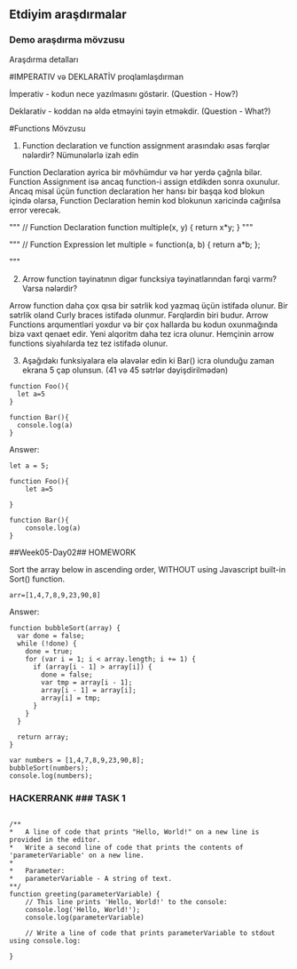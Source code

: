 ## Etdiyim araşdırmalar

### Demo araşdırma mövzusu

Araşdırma detalları

#IMPERATIV və DEKLARATİV proqlamlaşdırman

İmperativ - kodun nece yazılmasını göstərir. (Question - How?)

Deklarativ - koddan nə əldə etməyini təyin etməkdir. (Question - What?)




#Functions Mövzusu

1. Function declaration ve function assignment arasındakı əsas fərqlər nələrdir? Nümunələrlə izah edin
   
Function Declaration ayrica bir mövhümdur və hər yerdə çağrıla bilər. Function Assignment isə ancaq function-i assign etdikden sonra oxunulur. Ancaq misal üçün function declaration her hansı bir başqa kod blokun içində olarsa, Function Declaration hemin kod blokunun xaricində cağırılsa error verecək.

"""
// Function Declaration
function multiple(x, y) {
  return x*y;
}
"""

"""
// Function Expression
let multiple = function(a, b) {
  return a*b;
};

"""


2. Arrow function təyinatının digər funcksiya təyinatlarından fərqi varmı? Varsa nələrdir?

Arrow function daha çox qısa bir sətrlik kod yazmaq üçün istifadə olunur.  Bir sətrlik oland Curly braces istifadə olunmur. Fərqlərdin biri budur.
Arrow Functions arqumentləri yoxdur və bir çox hallarda bu kodun oxunmağında bizə vaxt qenaet edir. Yeni alqoritm daha tez icra olunur. Hemçinin arrow functions siyahılarda tez tez istifadə olunur. 

3. Aşağıdakı funksiyalara elə əlavələr edin ki Bar() icra olunduğu zaman ekrana 5 çap olunsun. (41 və 45 sətrlər dəyişdirilmədən)
```
function Foo(){
  let a=5
}

function Bar(){
  console.log(a)
}
```

Answer:

```
let a = 5;

function Foo(){
    let a=5

}
  
function Bar(){
    console.log(a)
}
```

##Week05-Day02## HOMEWORK

Sort the array below in ascending order, WITHOUT using Javascript built-in Sort() function.


```
arr=[1,4,7,8,9,23,90,8]
```

Answer:

```
function bubbleSort(array) {
  var done = false;
  while (!done) {
    done = true;
    for (var i = 1; i < array.length; i += 1) {
      if (array[i - 1] > array[i]) {
        done = false;
        var tmp = array[i - 1];
        array[i - 1] = array[i];
        array[i] = tmp;
      }
    }
  }

  return array;
}

var numbers = [1,4,7,8,9,23,90,8];
bubbleSort(numbers);
console.log(numbers);
```

### HACKERRANK ### TASK 1 ###

```

/**
*   A line of code that prints "Hello, World!" on a new line is provided in the editor. 
*   Write a second line of code that prints the contents of 'parameterVariable' on a new line.
*
*	Parameter:
*   parameterVariable - A string of text.
**/
function greeting(parameterVariable) {
    // This line prints 'Hello, World!' to the console:
    console.log('Hello, World!');
    console.log(parameterVariable)

    // Write a line of code that prints parameterVariable to stdout using console.log:
    
}
```




